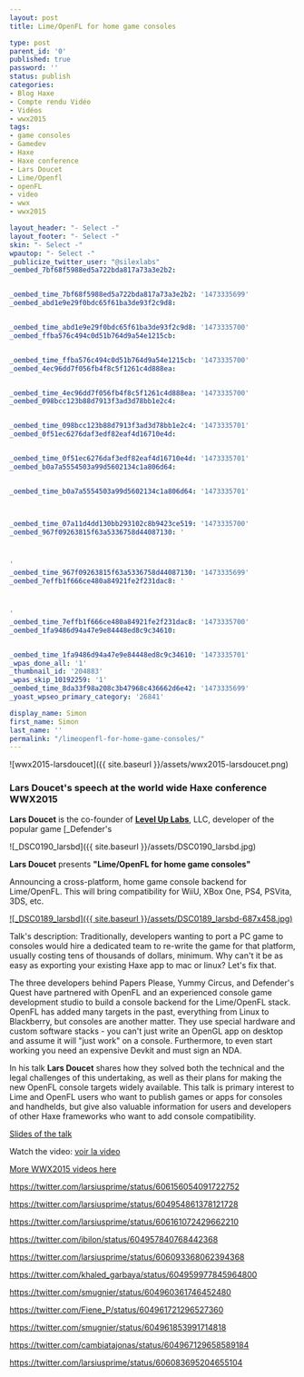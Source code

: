 ```yaml
---
layout: post
title: Lime/OpenFL for home game consoles

type: post
parent_id: '0'
published: true
password: ''
status: publish
categories:
- Blog Haxe
- Compte rendu Vidéo
- Vidéos
- wwx2015
tags:
- game consoles
- Gamedev
- Haxe
- Haxe conference
- Lars Doucet
- Lime/Openfl
- openFL
- video
- wwx
- wwx2015

layout_header: "- Select -"
layout_footer: "- Select -"
skin: "- Select -"
wpautop: "- Select -"
_publicize_twitter_user: "@silexlabs"
_oembed_7bf68f5988ed5a722bda817a73a3e2b2: 


_oembed_time_7bf68f5988ed5a722bda817a73a3e2b2: '1473335699'
_oembed_abd1e9e29f0bdc65f61ba3de93f2c9d8: 


_oembed_time_abd1e9e29f0bdc65f61ba3de93f2c9d8: '1473335700'
_oembed_ffba576c494c0d51b764d9a54e1215cb: 


_oembed_time_ffba576c494c0d51b764d9a54e1215cb: '1473335700'
_oembed_4ec96dd7f056fb4f8c5f1261c4d888ea: 


_oembed_time_4ec96dd7f056fb4f8c5f1261c4d888ea: '1473335700'
_oembed_098bcc123b88d7913f3ad3d78bb1e2c4: 


_oembed_time_098bcc123b88d7913f3ad3d78bb1e2c4: '1473335701'
_oembed_0f51ec6276daf3edf82eaf4d16710e4d: 


_oembed_time_0f51ec6276daf3edf82eaf4d16710e4d: '1473335701'
_oembed_b0a7a5554503a99d5602134c1a806d64: 


_oembed_time_b0a7a5554503a99d5602134c1a806d64: '1473335701'



_oembed_time_07a11d4dd130bb293102c8b9423ce519: '1473335700'
_oembed_967f09263815f63a5336758d44087130: '



'
_oembed_time_967f09263815f63a5336758d44087130: '1473335699'
_oembed_7effb1f666ce480a84921fe2f231dac8: '



'
_oembed_time_7effb1f666ce480a84921fe2f231dac8: '1473335700'
_oembed_1fa9486d94a47e9e84448ed8c9c34610: 


_oembed_time_1fa9486d94a47e9e84448ed8c9c34610: '1473335701'
_wpas_done_all: '1'
_thumbnail_id: '204883'
_wpas_skip_10192259: '1'
_oembed_time_8da33f98a208c3b47968c436662d6e42: '1473335699'
_yoast_wpseo_primary_category: '26841'

display_name: Simon
first_name: Simon
last_name: ''
permalink: "/limeopenfl-for-home-game-consoles/"
---
```


![wwx2015-larsdoucet]({{ site.baseurl }}/assets/wwx2015-larsdoucet.png)

### Lars Doucet's speech at the world wide Haxe conference WWX2015

**Lars Doucet** is the co-founder of **[Level Up Labs](http://www.leveluplabs.com/)**, LLC, developer of the popular game [_Defender's








![_DSC0190_larsbd]({{ site.baseurl }}/assets/DSC0190_larsbd.jpg)

**Lars Doucet** presents **"Lime/OpenFL for home game consoles"**

Announcing a cross-platform, home game console backend for Lime/OpenFL. This will bring compatibility for WiiU, XBox One, PS4, PSVita, 3DS, etc.

[![_DSC0189_larsbd]({{ site.baseurl }}/assets/DSC0189_larsbd-687x458.jpg)](https://www.silexlabs.org/wp-content/uploads/2015/07/DSC0189_larsbd.jpg)

Talk's
description: 
Traditionally, developers wanting to port a PC game to consoles would hire a dedicated team to re-write the game for that platform, usually costing tens of thousands of dollars, minimum. Why can't it be as easy as exporting your existing Haxe app to mac or linux? Let's fix that.

The three developers behind Papers Please, Yummy Circus, and Defender's Quest have partnered with OpenFL and an experienced console game development studio to build a console backend for the Lime/OpenFL stack. OpenFL has added many targets in the past, everything from Linux to Blackberry, but consoles are another matter. They use special hardware and custom software stacks - you can't just write an OpenGL app on desktop and assume it will "just work" on a console. Furthermore, to even start working you need an expensive Devkit and must sign an NDA.

In his talk **Lars Doucet** shares how they solved both the technical and the legal challenges of this undertaking, as well as their plans for making the new OpenFL console targets widely available. This talk is primary interest to Lime and OpenFL users who want to publish games or apps for consoles and handhelds, but give also valuable information for users and developers of other Haxe frameworks who want to add console compatibility.

[Slides of the talk](http://www.fortressofdoors.com/openfl-for-home-game-consoles/)

Watch the
video: 
[voir la video](https://youtu.be/4lL2N2siHlE)


[More WWX2015 videos here](https://www.silexlabs.org/wrapping-up-wwx2015/)

https://twitter.com/larsiusprime/status/606156054091722752

https://twitter.com/larsiusprime/status/604954861378121728

https://twitter.com/larsiusprime/status/606161072429662210

https://twitter.com/ibilon/status/604957840768442368

https://twitter.com/larsiusprime/status/606093368062394368

https://twitter.com/khaled_garbaya/status/604959977845964800

https://twitter.com/smugnier/status/604960361746452480

https://twitter.com/Fiene_P/status/604961721296527360

https://twitter.com/smugnier/status/604961853991714818

https://twitter.com/cambiatajonas/status/604967129658589184

https://twitter.com/larsiusprime/status/606083695204655104

